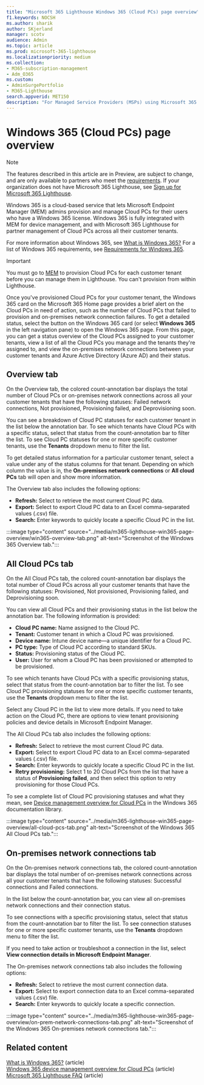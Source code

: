 ```yaml
---
title: "Microsoft 365 Lighthouse Windows 365 (Cloud PCs) page overview"
f1.keywords: NOCSH
ms.author: sharik
author: SKjerland
manager: scotv
audience: Admin
ms.topic: article
ms.prod: microsoft-365-lighthouse
ms.localizationpriority: medium
ms.collection:
- M365-subscription-management
- Adm_O365
ms.custom:
- AdminSurgePortfolio
- M365-Lighthouse                         
search.appverid: MET150
description: "For Managed Service Providers (MSPs) using Microsoft 365 Lighthouse, learn about the Windows 365 (Cloud PCs) page."
---
```


# Windows 365 (Cloud PCs) page overview  

> [!NOTE]
> The features described in this article are in Preview, are subject to change, and are only available to partners who meet the [requirements](m365-lighthouse-requirements.md). If your organization does not have Microsoft 365 Lighthouse, see [Sign up for Microsoft 365 Lighthouse](m365-lighthouse-sign-up.md).
  
Windows 365 is a cloud-based service that lets Microsoft Endpoint Manager (MEM) admins provision and manage Cloud PCs for their users who have a Windows 365 license. Windows 365 is fully integrated with MEM for device management, and with Microsoft 365 Lighthouse for partner management of Cloud PCs across all their customer tenants.

For more information about Windows 365, see [What is Windows 365?](/windows-365/overview) For a list of Windows 365 requirements, see [Requirements for Windows 365](/windows-365/enterprise/requirements).

> [!IMPORTANT]
> You must go to [MEM](https://go.microsoft.com/fwlink/p/?linkid=2150463) to provision Cloud PCs for each customer tenant before you can manage them in Lighthouse. You can't provision from within Lighthouse.

Once you've provisioned Cloud PCs for your customer tenant, the Windows 365 card on the Microsoft 365 Home page provides a brief alert on the Cloud PCs in need of action, such as the number of Cloud PCs that failed to provision and on-premises network connection failures. To get a detailed status, select the button on the Windows 365 card (or select **Windows 365** in the left navigation pane) to open the Windows 365 page. From this page, you can get a status overview of the Cloud PCs assigned to your customer tenants, view a list of all the Cloud PCs you manage and the tenants they're assigned to, and view the on-premises network connections between your customer tenants and Azure Active Directory (Azure AD) and their status.

## Overview tab

On the Overview tab, the colored count-annotation bar displays the total number of Cloud PCs or on-premises network connections across all your customer tenants that have the following statuses: Failed network connections, Not provisioned, Provisioning failed, and Deprovisioning soon.

You can see a breakdown of Cloud PC statuses for each customer tenant in the list below the annotation bar. To see which tenants have Cloud PCs with a specific status, select that status from the count-annotation bar to filter the list. To see Cloud PC statuses for one or more specific customer tenants, use the **Tenants** dropdown menu to filter the list.

To get detailed status information for a particular customer tenant, select a value under any of the status columns for that tenant. Depending on which column the value is in, the **On-premises network connections** or **All cloud PCs** tab will open and show more information.

The Overview tab also includes the following options:

- **Refresh:** Select to retrieve the most current Cloud PC data.
- **Export:** Select to export Cloud PC data to an Excel comma-separated values (.csv) file.
- **Search:** Enter keywords to quickly locate a specific Cloud PC in the list.

:::image type="content" source="../media/m365-lighthouse-win365-page-overview/win365-overview-tab.png" alt-text="Screenshot of the Windows 365 Overview tab.":::

## All Cloud PCs tab

On the All Cloud PCs tab, the colored count-annotation bar displays the total number of Cloud PCs across all your customer tenants that have the following statuses: Provisioned, Not provisioned, Provisioning failed, and Deprovisioning soon.

You can view all Cloud PCs and their provisioning status in the list below the annotation bar. The following information is provided:

- **Cloud PC name:** Name assigned to the Cloud PC.
- **Tenant:** Customer tenant in which a Cloud PC was provisioned.
- **Device name:** Intune device name—a unique identifier for a Cloud PC.
- **PC type:** Type of Cloud PC according to standard SKUs.
- **Status:** Provisioning status of the Cloud PC.
- **User:** User for whom a Cloud PC has been provisioned or attempted to be provisioned.

To see which tenants have Cloud PCs with a specific provisioning status, select that status from the count-annotation bar to filter the list. To see Cloud PC provisioning statuses for one or more specific customer tenants, use the **Tenants** dropdown menu to filter the list.

Select any Cloud PC in the list to view more details. If you need to take action on the Cloud PC, there are options to view tenant provisioning policies and device details in Microsoft Endpoint Manager.

The All Cloud PCs tab also includes the following options:

- **Refresh:** Select to retrieve the most current Cloud PC data.
- **Export:** Select to export Cloud PC data to an Excel comma-separated values (.csv) file.
- **Search:** Enter keywords to quickly locate a specific Cloud PC in the list.
- **Retry provisioning:** Select 1 to 20 Cloud PCs from the list that have a status of **Provisioning failed**, and then select this option to retry provisioning for those Cloud PCs.

To see a complete list of Cloud PC provisioning statuses and what they mean, see [Device management overview for Cloud PCs](/windows-365/enterprise/device-management-overview#column-details) in the Windows 365 documentation library.

:::image type="content" source="../media/m365-lighthouse-win365-page-overview/all-cloud-pcs-tab.png" alt-text="Screenshot of the Windows 365 All Cloud PCs tab.":::

## On-premises network connections tab

On the On-premises network connections tab, the colored count-annotation bar displays the total number of on-premises network connections across all your customer tenants that have the following statuses: Successful connections and Failed connections.

In the list below the count-annotation bar, you can view all on-premises network connections and their connection status.

To see connections with a specific provisioning status, select that status from the count-annotation bar to filter the list. To see connection statuses for one or more specific customer tenants, use the **Tenants** dropdown menu to filter the list.

If you need to take action or troubleshoot a connection in the list, select **View connection details in Microsoft Endpoint Manager**.

The On-premises network connections tab also includes the following options:

- **Refresh:** Select to retrieve the most current connection data.
- **Export:** Select to export connection data to an Excel comma-separated values (.csv) file.
- **Search:** Enter keywords to quickly locate a specific connection.

:::image type="content" source="../media/m365-lighthouse-win365-page-overview/on-prem-network-connections-tab.png" alt-text="Screenshot of the Windows 365 On-premises network connections tab.":::

## Related content

[What is Windows 365?](/windows-365/overview) (article)\
[Windows 365 device management overview for Cloud PCs](/windows-365/enterprise/device-management-overview) (article)\
[Microsoft 365 Lighthouse FAQ](m365-lighthouse-faq.yml) (article)